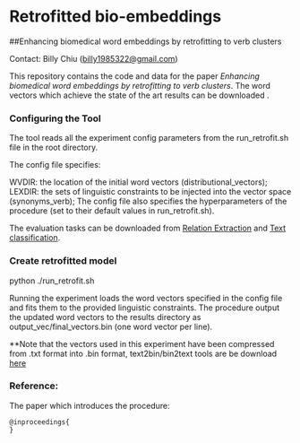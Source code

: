 # Retrofitted bio-embeddings

##Enhancing biomedical word embeddings by retrofitting to verb clusters

Contact: Billy Chiu (billy1985322@gmail.com)

This repository contains the code and data for the paper *Enhancing biomedical word embeddings by retrofitting to verb clusters*. The word vectors which achieve the state of the art results can be downloaded <VECTOR LINK>.

### Configuring the Tool
The tool reads all the experiment config parameters from the run_retrofit.sh file in the root directory.

The config file specifies:

WVDIR: the location of the initial word vectors (distributional_vectors);
LEXDIR: the sets of linguistic constraints to be injected into the vector space (synonyms_verb);
The config file also specifies the hyperparameters of the procedure (set to their default values in run_retrofit.sh).

The evaluation tasks can be downloaded from [Relation Extraction](https://github.com/jbjorne/TEES) and [Text classification](https://github.com/cambridgeltl/multilabel-nn).

### Create retrofitted model
python ./run_retrofit.sh

Running the experiment loads the word vectors specified in the config file and fits them to the provided linguistic constraints. The procedure output the updated word vectors to the results directory as output_vec/final_vectors.bin (one word vector per line).

**Note that the vectors used in this experiment have been compressed from .txt format into .bin format, text2bin/bin2text tools are be download [here](https://github.com/marekrei/convertvec) 

### Reference:
The paper which introduces the procedure:
 ```
 @inproceedings{
 }
 ```
 
